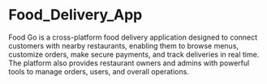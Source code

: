 # Food_Delivery_App
Food Go is a cross-platform food delivery application designed to connect customers with nearby restaurants, enabling them to browse menus, customize orders, make secure payments, and track deliveries in real time. The platform also provides restaurant owners and admins with powerful tools to manage orders, users, and overall operations.

